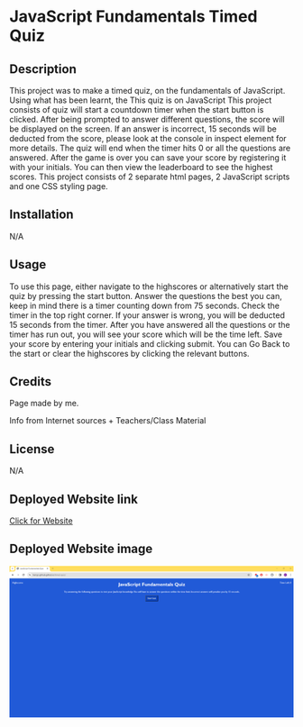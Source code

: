 # JavaScript Fundamentals Timed Quiz

## Description

This project was to make a timed quiz, on the fundamentals of JavaScript. Using what has been learnt, the  This quiz is on JavaScript  This project consists of quiz will start a countdown timer when the start button is clicked. After being prompted to answer different questions, the score will be displayed on the screen. If an answer is incorrect, 15 seconds will be deducted from the score, please look at the console in inspect element for more details. The quiz will end when the timer hits 0 or all the questions are answered. After the game is over you can save your score by registering it with your initials. You can then view the leaderboard to see the highest scores. This project consists of 2 separate html pages, 2 JavaScript scripts and one CSS styling page. 

## Installation

N/A

## Usage

To use this page, either navigate to the highscores or alternatively start the quiz by pressing the start button. Answer the questions the best you can, keep in mind there is a timer counting down from 75 seconds. Check the timer in the top right corner. If your answer is wrong, you will be deducted 15 seconds from the timer. After you have answered all the questions or the timer has run out, you will see your score which will be the time left. Save your score by entering your initials and clicking submit. You can Go Back to the start or clear the highscores by clicking the relevant buttons. 


## Credits

Page made by me.

Info from Internet sources + Teachers/Class Material

## License 

N/A

## Deployed Website link

[Click for Website](https://harryp-github.github.io/timed-quiz/)

## Deployed Website image

![Deployed Website Image](./assets/images/deployedquiz.png)